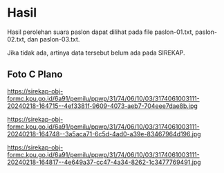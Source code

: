 # Hasil

Hasil perolehan suara paslon dapat dilihat pada file paslon-01.txt, paslon-02.txt, dan paslon-03.txt.

Jika tidak ada, artinya data tersebut belum ada pada SIREKAP.

## Foto C Plano

https://sirekap-obj-formc.kpu.go.id/6a91/pemilu/ppwp/31/74/06/10/03/3174061003111-20240218-164715--4ef3381f-9609-4073-aeb7-704eee7dae8b.jpg

https://sirekap-obj-formc.kpu.go.id/6a91/pemilu/ppwp/31/74/06/10/03/3174061003111-20240218-164748--3a5aca71-6c5d-4ad0-a39e-83467964d196.jpg

https://sirekap-obj-formc.kpu.go.id/6a91/pemilu/ppwp/31/74/06/10/03/3174061003111-20240218-164817--4e649a37-cc47-4a34-8262-1c3477769491.jpg
